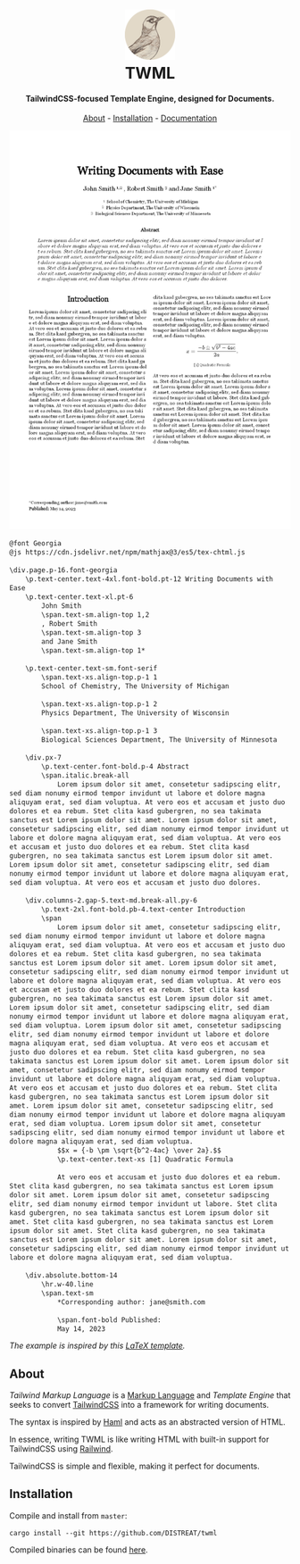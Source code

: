 <h1 align="center">
  <img height="90" src="docs/assets/bird.png" />
  <br />
  <span>TWML</span>
</h1>

<h4 align="center">TailwindCSS-focused Template Engine, designed for Documents.</h4>

<p align="center">
  <a href="#about">About</a>
  -
  <a href="#installation">Installation</a>
  -
  <a href="https://github.com/DISTREAT/twml/blob/master/docs/dist/docs.pdf">Documentation</a>
</p>

![Document Example](docs/assets/rendered_example.png)

```twml
@font Georgia
@js https://cdn.jsdelivr.net/npm/mathjax@3/es5/tex-chtml.js

\div.page.p-16.font-georgia
    \p.text-center.text-4xl.font-bold.pt-12 Writing Documents with Ease
    \p.text-center.text-xl.pt-6
        John Smith
        \span.text-sm.align-top 1,2
        , Robert Smith
        \span.text-sm.align-top 3
        and Jane Smith
        \span.text-sm.align-top 1*

    \p.text-center.text-sm.font-serif
        \span.text-xs.align-top.p-1 1
        School of Chemistry, The University of Michigan

        \span.text-xs.align-top.p-1 2
        Physics Department, The University of Wisconsin

        \span.text-xs.align-top.p-1 3
        Biological Sciences Department, The University of Minnesota

    \div.px-7
        \p.text-center.font-bold.p-4 Abstract
        \span.italic.break-all
            Lorem ipsum dolor sit amet, consetetur sadipscing elitr, sed diam nonumy eirmod tempor invidunt ut labore et dolore magna aliquyam erat, sed diam voluptua. At vero eos et accusam et justo duo dolores et ea rebum. Stet clita kasd gubergren, no sea takimata sanctus est Lorem ipsum dolor sit amet. Lorem ipsum dolor sit amet, consetetur sadipscing elitr, sed diam nonumy eirmod tempor invidunt ut labore et dolore magna aliquyam erat, sed diam voluptua. At vero eos et accusam et justo duo dolores et ea rebum. Stet clita kasd gubergren, no sea takimata sanctus est Lorem ipsum dolor sit amet. Lorem ipsum dolor sit amet, consetetur sadipscing elitr, sed diam nonumy eirmod tempor invidunt ut labore et dolore magna aliquyam erat, sed diam voluptua. At vero eos et accusam et justo duo dolores.

    \div.columns-2.gap-5.text-md.break-all.py-6
        \p.text-2xl.font-bold.pb-4.text-center Introduction
        \span
            Lorem ipsum dolor sit amet, consetetur sadipscing elitr, sed diam nonumy eirmod tempor invidunt ut labore et dolore magna aliquyam erat, sed diam voluptua. At vero eos et accusam et justo duo dolores et ea rebum. Stet clita kasd gubergren, no sea takimata sanctus est Lorem ipsum dolor sit amet. Lorem ipsum dolor sit amet, consetetur sadipscing elitr, sed diam nonumy eirmod tempor invidunt ut labore et dolore magna aliquyam erat, sed diam voluptua. At vero eos et accusam et justo duo dolores et ea rebum. Stet clita kasd gubergren, no sea takimata sanctus est Lorem ipsum dolor sit amet. Lorem ipsum dolor sit amet, consetetur sadipscing elitr, sed diam nonumy eirmod tempor invidunt ut labore et dolore magna aliquyam erat, sed diam voluptua. Lorem ipsum dolor sit amet, consetetur sadipscing elitr, sed diam nonumy eirmod tempor invidunt ut labore et dolore magna aliquyam erat, sed diam voluptua. At vero eos et accusam et justo duo dolores et ea rebum. Stet clita kasd gubergren, no sea takimata sanctus est Lorem ipsum dolor sit amet. Lorem ipsum dolor sit amet, consetetur sadipscing elitr, sed diam nonumy eirmod tempor invidunt ut labore et dolore magna aliquyam erat, sed diam voluptua. At vero eos et accusam et justo duo dolores et ea rebum. Stet clita kasd gubergren, no sea takimata sanctus est Lorem ipsum dolor sit amet. Lorem ipsum dolor sit amet, consetetur sadipscing elitr, sed diam nonumy eirmod tempor invidunt ut labore et dolore magna aliquyam erat, sed diam voluptua. Lorem ipsum dolor sit amet, consetetur sadipscing elitr, sed diam nonumy eirmod tempor invidunt ut labore et dolore magna aliquyam erat, sed diam voluptua.
            $$x = {-b \pm \sqrt{b^2-4ac} \over 2a}.$$
            \p.text-center.text-xs [1] Quadratic Formula

            At vero eos et accusam et justo duo dolores et ea rebum. Stet clita kasd gubergren, no sea takimata sanctus est Lorem ipsum dolor sit amet. Lorem ipsum dolor sit amet, consetetur sadipscing elitr, sed diam nonumy eirmod tempor invidunt ut labore. Stet clita kasd gubergren, no sea takimata sanctus est Lorem ipsum dolor sit amet. Stet clita kasd gubergren, no sea takimata sanctus est Lorem ipsum dolor sit amet. Stet clita kasd gubergren, no sea takimata sanctus est Lorem ipsum dolor sit amet. Lorem ipsum dolor sit amet, consetetur sadipscing elitr, sed diam nonumy eirmod tempor invidunt ut labore et dolore magna aliquyam erat, sed diam voluptua.

    \div.absolute.bottom-14
        \hr.w-40.line
        \span.text-sm
            *Corresponding author: jane@smith.com

            \span.font-bold Published:
            May 14, 2023
```

_The example is inspired by this [LaTeX template](https://www.latextemplates.com/template/journal-article)._

## About

_Tailwind Markup Language_ is a [Markup Language](https://en.wikipedia.org/wiki/Markup_language)
and _Template Engine_ that seeks to convert [TailwindCSS](https://tailwindcss.com/) into a framework
for writing documents.

The syntax is inspired by [Haml](https://haml.info/) and acts as an abstracted version of HTML.

In essence, writing TWML is like writing HTML with built-in support for TailwindCSS using
[Railwind](https://github.com/pintariching/railwind).

TailwindCSS is simple and flexible, making it perfect for documents.

## Installation

Compile and install from `master`:

```
cargo install --git https://github.com/DISTREAT/twml
```

Compiled binaries can be found [here](https://github.com/DISTREAT/twml/releases).

